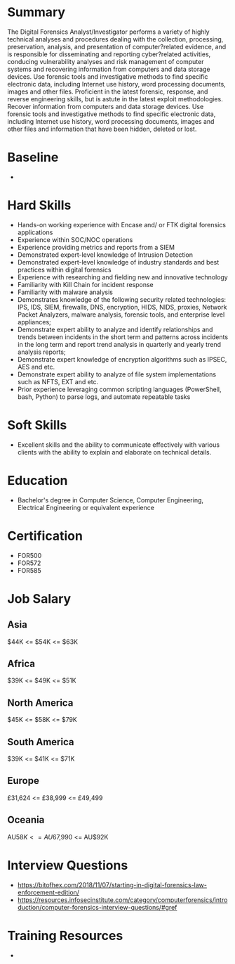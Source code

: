 # Summary
The Digital Forensics Analyst/Investigator performs a variety of highly technical analyses and procedures dealing with the collection, processing, preservation, analysis, and presentation of computer?related evidence, and is responsible for disseminating and reporting cyber?related activities, conducing vulnerability analyses and risk management of computer systems and recovering information from computers and data storage devices. Use forensic tools and investigative methods to find specific electronic data, including Internet use history, word processing documents, images and other files. Proficient in the latest forensic, response, and reverse engineering skills, but is astute in the latest exploit methodologies. Recover information from computers and data storage devices. Use forensic tools and investigative methods to find specific electronic data, including Internet use history, word processing documents, images and other files and information that have been hidden, deleted or lost.

# Baseline

* 


# Hard Skills
* Hands-on working experience with Encase and/ or FTK digital forensics applications
* Experience within SOC/NOC operations
* Experience providing metrics and reports from a SIEM
* Demonstrated expert-level knowledge of Intrusion Detection
* Demonstrated expert-level knowledge of industry standards and best practices within digital forensics
* Experience with researching and fielding new and innovative technology
* Familiarity with Kill Chain for incident response
* Familiarity with malware analysis
* Demonstrates knowledge of the following security related technologies: IPS, IDS, SIEM, firewalls, DNS, encryption, HIDS, NIDS, proxies, Network Packet Analyzers, malware analysis, forensic tools, and enterprise level appliances;
* Demonstrate expert ability to analyze and identify relationships and trends between incidents in the short term and patterns across incidents in the long term and report trend analysis in quarterly and yearly trend analysis reports;
* Demonstrate expert knowledge of encryption algorithms such as IPSEC, AES and etc.
* Demonstrate expert ability to analyze of file system implementations such as NFTS, EXT and etc.
* Prior experience leveraging common scripting languages (PowerShell, bash, Python) to parse logs, and automate repeatable tasks





# Soft Skills
* Excellent skills and the ability to communicate effectively with various clients with the ability to explain and elaborate on technical details.


# Education
  * Bachelor's degree in Computer Science, Computer Engineering, Electrical Engineering or equivalent experience


# Certification
  * FOR500
  * FOR572
  * FOR585


# Job Salary


## Asia
$44K <= $54K <= $63K


## Africa
$39K <= $49K <= $51K


## North America
$45K <= $58K <= $79K


## South America
$39K <= $41K <= $71K


## Europe
£31,624 <= £38,999 <= £49,499
 

## Oceania
AU$58K <= AU$67,990 <= AU$92K


# Interview Questions
 * https://bitofhex.com/2018/11/07/starting-in-digital-forensics-law-enforcement-edition/
 * https://resources.infosecinstitute.com/category/computerforensics/introduction/computer-forensics-interview-questions/#gref


# Training Resources
  * 



